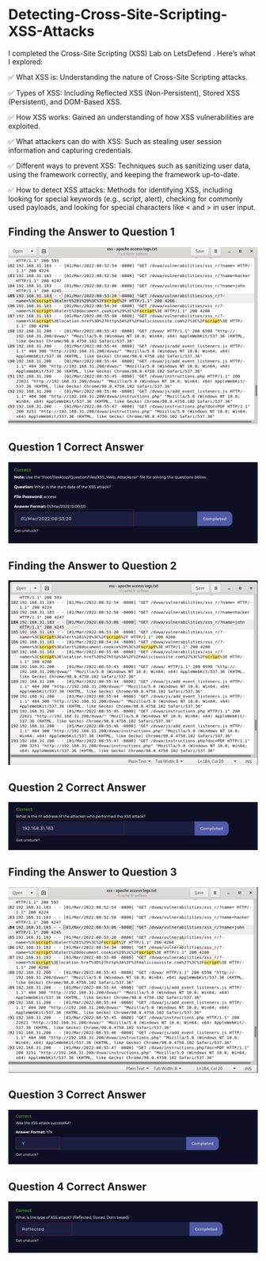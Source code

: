 # Detecting-Cross-Site-Scripting-XSS-Attacks

I completed the Cross-Site Scripting (XSS) Lab on LetsDefend . Here’s what I explored:

✅ What XSS is: Understanding the nature of Cross-Site Scripting attacks.

✅ Types of XSS: Including Reflected XSS (Non-Persistent), Stored XSS (Persistent), and DOM-Based XSS.

✅ How XSS works: Gained an understanding of how XSS vulnerabilities are exploited.

✅ What attackers can do with XSS: Such as stealing user session information and capturing credentials.

✅ Different ways to prevent XSS: Techniques such as sanitizing user data, using the framework correctly, and keeping the framework up-to-date.

✅ How to detect XSS attacks: Methods for identifying XSS, including looking for special keywords (e.g., script, alert), checking for commonly used payloads, and looking for special characters like < and > in user input.

## Finding the Answer to Question 1
![Screenshot](FindingtheAnswertoQuestion1.png)

## Question 1 Correct Answer
![Screenshot](Question1CorrectAnswer.png)

## Finding the Answer to Question 2
![Screenshot](FindingtheAnswertoQuestion2.png)

## Question 2 Correct Answer
![Screenshot](Question2CorrectAnswer.png)

## Finding the Answer to Question 3
![Screenshot](FindingtheAnswertoQuestion3.png)

## Question 3 Correct Answer
![Screenshot](Question3CorrectAnswer.png)

## Question 4 Correct Answer
![Screenshot](Question4CorrectAnswer.png)
